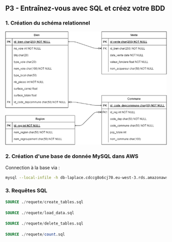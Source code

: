 ## P3 - Entraînez-vous avec SQL et créez votre BDD

### 1. Création du schéma relationnel

![image](schema_relationnel.png)

### 2. Création d'une base de donnée MySQL dans AWS

Connection à la base via :

```bash
mysql --local-infile -h db-laplace.cdccg8o6cj70.eu-west-3.rds.amazonaws.com -u admin -p
```

### 3. Requêtes SQL

```sql
SOURCE ./requete/create_tables.sql

SOURCE ./requete/load_data.sql

SOURCE ./requete/delete_tables.sql

SOURCE ./requete/count.sql
```